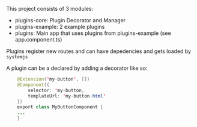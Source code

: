 This project consists of 3 modules:

* plugins-core: Plugin Decorator and Manager
* plugins-example: 2 example plugins
* plugins: Main app that uses plugins from plugins-example (see app.component.ts)

Plugins register new routes and can have depedencies and gets loaded by `systemjs`

A plugin can be a declared by adding a decorator like so:

```java
    @Extension('my-button', [])
    @Component({
        selector: 'my-button,
        templateUrl: 'my-button.html'
    })
    export class MyButtonComponent {
    ...
    }
```

